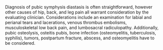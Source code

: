 Diagnosis of pubic symphysis diastasis is often straightforward, however other causes of hip, back, and leg pain all warrant consideration by the evaluating clinician. Considerations include an examination for labial and perianal tears and lacerations, venous thrombus embolisms, musculoskeletal low back pain, and lumbosacral radiculopathy. Additionally, pubic osteolysis, osteitis pubis, bone infection (osteomyelitis, tuberculosis, syphilis), tumors, postpartum fracture, abscess, and osteomyelitis have to be considered.